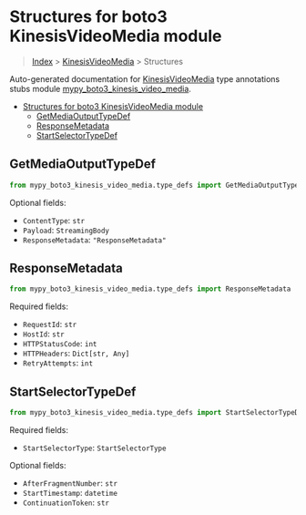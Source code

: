 # Structures for boto3 KinesisVideoMedia module

> [Index](../README.md) > [KinesisVideoMedia](./README.md) > Structures

Auto-generated documentation for [KinesisVideoMedia](https://boto3.amazonaws.com/v1/documentation/api/latest/reference/services/kinesis-video-media.html#KinesisVideoMedia)
type annotations stubs module [mypy_boto3_kinesis_video_media](https://pypi.org/project/mypy-boto3-kinesis-video-media/).

- [Structures for boto3 KinesisVideoMedia module](#structures-for-boto3-kinesisvideomedia-module)
  - [GetMediaOutputTypeDef](#getmediaoutputtypedef)
  - [ResponseMetadata](#responsemetadata)
  - [StartSelectorTypeDef](#startselectortypedef)

## GetMediaOutputTypeDef

```python
from mypy_boto3_kinesis_video_media.type_defs import GetMediaOutputTypeDef
```




Optional fields:
- `ContentType`: `str`
- `Payload`: `StreamingBody`
- `ResponseMetadata`: `"ResponseMetadata"`


## ResponseMetadata

```python
from mypy_boto3_kinesis_video_media.type_defs import ResponseMetadata
```


Required fields:
- `RequestId`: `str`
- `HostId`: `str`
- `HTTPStatusCode`: `int`
- `HTTPHeaders`: `Dict[str, Any]`
- `RetryAttempts`: `int`




## StartSelectorTypeDef

```python
from mypy_boto3_kinesis_video_media.type_defs import StartSelectorTypeDef
```


Required fields:
- `StartSelectorType`: `StartSelectorType`



Optional fields:
- `AfterFragmentNumber`: `str`
- `StartTimestamp`: `datetime`
- `ContinuationToken`: `str`

